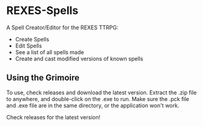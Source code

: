 # REXES-Spells
A Spell Creator/Editor for the REXES TTRPG:
- Create Spells
- Edit Spells
- See a list of all spells made
- Create and cast modified versions of known spells

## Using the Grimoire
To use, check releases and download the latest version. Extract the .zip file to anywhere, and double-click on the .exe to run. Make sure the .pck file and .exe file are in the same directory, or the application won't work.

Check releases for the latest version!
